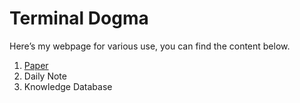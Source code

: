 # Terminal Dogma

Here’s my webpage for various use, you can find the content below.

1. [Paper](./Paper)
2. Daily Note
3. Knowledge Database